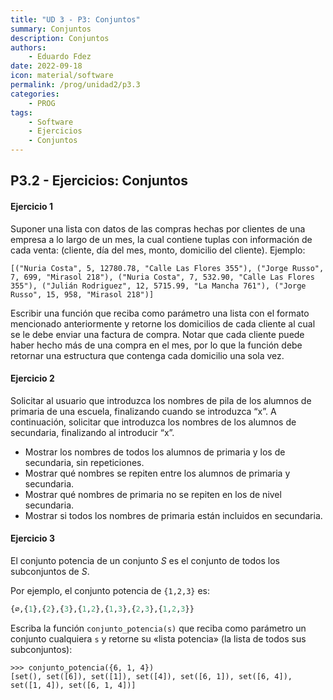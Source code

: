 ```yaml
---
title: "UD 3 - P3: Conjuntos"
summary: Conjuntos
description: Conjuntos
authors:
    - Eduardo Fdez
date: 2022-09-18
icon: material/software
permalink: /prog/unidad2/p3.3
categories:
    - PROG
tags:
    - Software
    - Ejercicios
    - Conjuntos
---
```

## P3.2 - Ejercicios: Conjuntos

#### **Ejercicio 1**

Suponer una lista con datos de las compras hechas por clientes de una empresa a lo largo de un mes, la cual contiene tuplas con información de cada venta: (cliente, día del mes, monto, domicilio del cliente). Ejemplo:

```Phyton
[("Nuria Costa", 5, 12780.78, "Calle Las Flores 355"), ("Jorge Russo", 7, 699, "Mirasol 218"), ("Nuria Costa", 7, 532.90, "Calle Las Flores 355"), ("Julián Rodriguez", 12, 5715.99, "La Mancha 761"), ("Jorge Russo", 15, 958, "Mirasol 218")]
```

Escribir una función que reciba como parámetro una lista con el formato mencionado anteriormente y retorne los domicilios de cada cliente al cual se le debe enviar una factura de compra. Notar que cada cliente puede haber hecho más de una compra en el mes, por lo que la función debe retornar una estructura que contenga cada domicilio una sola vez.

<!--
```
# https://github.com/programacion-desde-cero/

def direcciones(ventas):
   domicilios=set()
   for venta in ventas:
       domicilios.add(venta[3])
   return domicilios
```
-->

#### **Ejercicio 2**

Solicitar al usuario que introduzca los nombres de pila de los alumnos de primaria de una escuela, finalizando cuando se introduzca “x”. A continuación, solicitar que introduzca los nombres de los alumnos de secundaria, finalizando al introducir “x”.

- Mostrar los nombres de todos los alumnos de primaria y los de secundaria, sin repeticiones.
- Mostrar qué nombres se repiten entre los alumnos de primaria y secundaria.
- Mostrar qué nombres de primaria no se repiten en los de nivel secundaria.
- Mostrar si todos los nombres de primaria están incluidos en secundaria.

<!--
```
# https://github.com/programacion-desde-cero/
def cargarNombres(alumnos):
   nombre=input("Nombre: ")
   while nombre!="x":
       alumnos.add(nombre)
       nombre=input("Nombre: ")
   return alumnos

primaria=set()
secundaria=set()
print("ALUMNOS DE PRIMARIA")
primaria=cargarNombres(primaria)
print("ALUMNOS DE SECUNDARIA")
secundaria=cargarNombres(secundaria)

print("NOMBRES DE TODOS LOS ALUMNOS:")
for nombre in primaria | secundaria:
   print(nombre)

print("NOMBRES COMUNES:")
for nombre in primaria & secundaria:
   print(nombre)

print("NOMBRES DE PRIMARIA QUE NO SE REPITEN EN SECUNDARIA:")
for nombre in primaria - secundaria:
   print(nombre)
```
-->

#### **Ejercicio 3**

El conjunto potencia de un conjunto *S* es el conjunto de todos los subconjuntos de *S*.

Por ejemplo, el conjunto potencia de `{1,2,3}` es:

```Python
{∅,{1},{2},{3},{1,2},{1,3},{2,3},{1,2,3}}
```

Escriba la función `conjunto_potencia(s)` que reciba como parámetro un conjunto cualquiera `s` y retorne su «lista potencia» (la lista de todos sus subconjuntos):

```
>>> conjunto_potencia({6, 1, 4})
[set(), set([6]), set([1]), set([4]), set([6, 1]), set([6, 4]), set([1, 4]), set([6, 1, 4])]
```

<!--
http://progra.usm.cl/apunte/ejercicios/2/conjunto-potencia.html#conjunto-potencia
-->